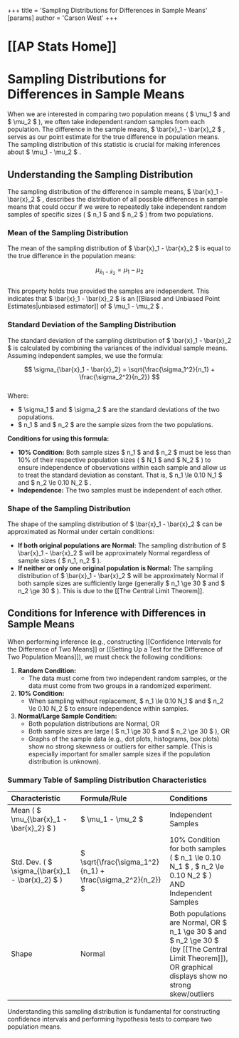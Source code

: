 +++
 title = 'Sampling Distributions for Differences in Sample Means'
[params]
	author = 'Carson West'
+++
# [[AP Stats Home]]
# Sampling Distributions for Differences in Sample Means

When we are interested in comparing two population means ( $ \mu_1 $  and  $ \mu_2 $ ), we often take independent random samples from each population. The difference in the sample means,  $ \bar{x}_1 - \bar{x}_2 $ , serves as our point estimate for the true difference in population means. The sampling distribution of this statistic is crucial for making inferences about  $ \mu_1 - \mu_2 $ .

## Understanding the Sampling Distribution

The sampling distribution of the difference in sample means,  $ \bar{x}_1 - \bar{x}_2 $ , describes the distribution of all possible differences in sample means that could occur if we were to repeatedly take independent random samples of specific sizes ( $ n_1 $  and  $ n_2 $ ) from two populations.

### Mean of the Sampling Distribution

The mean of the sampling distribution of  $ \bar{x}_1 - \bar{x}_2 $  is equal to the true difference in the population means:

 $$  \mu_{\bar{x}_1 - \bar{x}_2} = \mu_1 - \mu_2  $$  
This property holds true provided the samples are independent. This indicates that  $ \bar{x}_1 - \bar{x}_2 $  is an [[Biased and Unbiased Point Estimates|unbiased estimator]] of  $ \mu_1 - \mu_2 $ .

### Standard Deviation of the Sampling Distribution

The standard deviation of the sampling distribution of  $ \bar{x}_1 - \bar{x}_2 $  is calculated by combining the variances of the individual sample means. Assuming independent samples, we use the formula:

 $$  \sigma_{\bar{x}_1 - \bar{x}_2} = \sqrt{\frac{\sigma_1^2}{n_1} + \frac{\sigma_2^2}{n_2}}  $$  
Where:
*    $ \sigma_1 $  and  $ \sigma_2 $  are the standard deviations of the two populations.
*    $ n_1 $  and  $ n_2 $  are the sample sizes from the two populations.

**Conditions for using this formula:**
*   **10% Condition:** Both sample sizes  $ n_1 $  and  $ n_2 $  must be less than 10% of their respective population sizes ( $ N_1 $  and  $ N_2 $ ) to ensure independence of observations within each sample and allow us to treat the standard deviation as constant. That is,  $ n_1 \le 0.10 N_1 $  and  $ n_2 \le 0.10 N_2 $ .
*   **Independence:** The two samples must be independent of each other.

### Shape of the Sampling Distribution

The shape of the sampling distribution of  $ \bar{x}_1 - \bar{x}_2 $  can be approximated as Normal under certain conditions:

*   **If both original populations are Normal:** The sampling distribution of  $ \bar{x}_1 - \bar{x}_2 $  will be approximately Normal regardless of sample sizes ( $ n_1, n_2 $ ).
*   **If neither or only one original population is Normal:** The sampling distribution of  $ \bar{x}_1 - \bar{x}_2 $  will be approximately Normal if both sample sizes are sufficiently large (generally  $ n_1 \ge 30 $  and  $ n_2 \ge 30 $ ). This is due to the [[The Central Limit Theorem]].

## Conditions for Inference with Differences in Sample Means

When performing inference (e.g., constructing [[Confidence Intervals for the Difference of Two Means]] or [[Setting Up a Test for the Difference of Two Population Means]]), we must check the following conditions:

1.  **Random Condition:**
    *   The data must come from two independent random samples, or the data must come from two groups in a randomized experiment.
2.  **10% Condition:**
    *   When sampling without replacement,  $ n_1 \le 0.10 N_1 $  and  $ n_2 \le 0.10 N_2 $  to ensure independence within samples.
3.  **Normal/Large Sample Condition:**
    *   Both population distributions are Normal, OR
    *   Both sample sizes are large ( $ n_1 \ge 30 $  and  $ n_2 \ge 30 $ ), OR
    *   Graphs of the sample data (e.g., dot plots, histograms, box plots) show no strong skewness or outliers for either sample. (This is especially important for smaller sample sizes if the population distribution is unknown).

### Summary Table of Sampling Distribution Characteristics

| Characteristic                      | Formula/Rule                                                              | Conditions                                                                                                                                           |
| :---------------------------------- | :------------------------------------------------------------------------ | :--------------------------------------------------------------------------------------------------------------------------------------------------- |
| Mean ( $ \mu_{\bar{x}_1 - \bar{x}_2} $ ) |  $ \mu_1 - \mu_2 $                                                            | Independent Samples                                                                                                                                  |
| Std. Dev. ( $ \sigma_{\bar{x}_1 - \bar{x}_2} $ ) |  $ \sqrt{\frac{\sigma_1^2}{n_1} + \frac{\sigma_2^2}{n_2}} $                   | 10% Condition for both samples ( $ n_1 \le 0.10 N_1 $ ,  $ n_2 \le 0.10 N_2 $ ) AND Independent Samples                                                      |
| Shape                               | Normal                                                                    | Both populations are Normal, OR  $ n_1 \ge 30 $  and  $ n_2 \ge 30 $  (by [[The Central Limit Theorem]]), OR graphical displays show no strong skew/outliers |

Understanding this sampling distribution is fundamental for constructing confidence intervals and performing hypothesis tests to compare two population means.
